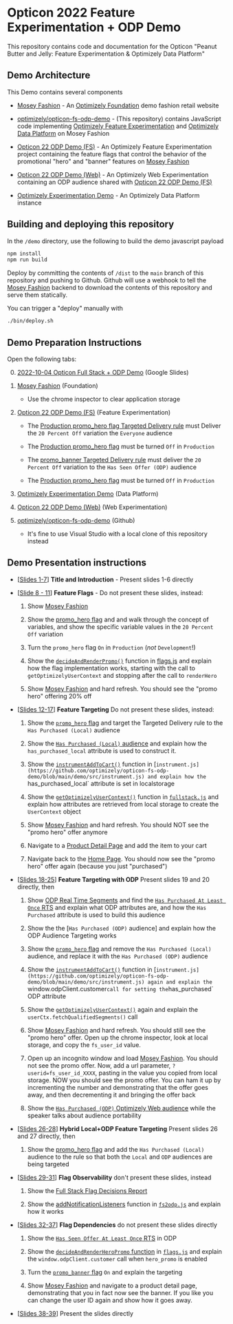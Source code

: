 # Opticon 2022 Feature Experimentation + ODP Demo

This repository contains code and documentation for the Opticon "Peanut Butter and Jelly: Feature Experimentation & Optimizely Data Platform"

## Demo Architecture

This Demo contains several components

- [Mosey Fashion](https://opticon2022.opti-us.com/) - An [Optimizely Foundation](https://docs.developers.optimizely.com/digital-experience-platform/v1.2.0-dxp-cloud-services/docs/optimizely-foundation-demo-sites) demo fashion retail website

- [optimizely/opticon-fs-odp-demo](https://github.com/optimizely/opticon-fs-odp-demo) - (This repository) contains JavaScript code implementing [Optimizely Feature Experimentation](https://www.optimizely.com/products/intelligence/full-stack-experimentation) and [Optimizely Data Platform](https://www.optimizely.com/products/intelligence/data-platform/) on Mosey Fashion

- [Opticon 22 ODP Demo (FS)](https://app.optimizely.com/v2/projects/22139720746/flags/list) - An Optimizely Feature Experimentation project containing the feature flags that control the behavior of the promotional "hero" and "banner" features on [Mosey Fashion](https://opticon2022.opti-us.com/)

- [Opticon 22 ODP Demo (Web)](https://app.optimizely.com/v2/projects/22138931278) - An Optimizely Web Experimentation containing an ODP audience shared with [Opticon 22 ODP Demo (FS)](https://app.optimizely.com/v2/projects/22139720746/flags/list) 

- [Optimizely Experimentation Demo](https://app.zaius.com/app?scope=3221) - An Optimizely Data Platform instance


## Building and deploying this repository

In the `/demo` directory, use the following to build the demo javascript payload

```sh
npm install
npm run build
```

Deploy by committing the contents of `/dist` to the `main` branch of this repository and pushing to Github. Github will use a webhook to tell the [Mosey Fashion](https://opticon2022.opti-us.com/) backend to download the contents of this repository and serve them statically.

You can trigger a "deploy" manually with

```sh
./bin/deploy.sh
```

## Demo Preparation Instructions

Open the following tabs:

0. [2022-10-04 Opticon Full Stack + ODP Demo](https://docs.google.com/presentation/d/1aNc8IxmpDd0aqe6ahfKdOHfIpKHMSEmx4LaHgQxQkgA/edit#slide=id.p) (Google Slides)

1. [Mosey Fashion](https://opticon2022.opti-us.com/) (Foundation)

    - Use the chrome inspector to clear application storage

2. [Opticon 22 ODP Demo (FS)](https://app.optimizely.com/v2/projects/22139720746/flags/list) (Feature Experimentation)
    
    - The [Production promo_hero flag Targeted Delivery rule](https://app.optimizely.com/v2/projects/22139720746/flags/manage/promo_hero/rules/production/edit/promo_hero_targeted_delivery) must Deliver the `20 Percent Off` variation the `Everyone` audience
    
    - The [Production promo_hero flag](https://app.optimizely.com/v2/projects/22139720746/flags/manage/promo_hero/rules/production) must be turned `Off` in `Production` 

    - The [promo_banner Targeted Delivery rule](https://app.optimizely.com/v2/projects/22139720746/flags/manage/promo_banner/rules/production/edit/promo_banner_targeted_delivery) must deliver the `20 Percent Off` variation to the `Has Seen Offer (ODP)` audience

    - The [Production promo_hero flag](https://app.optimizely.com/v2/projects/22139720746/flags/manage/promo_hero/rules/production) must be turned `Off` in `Production`  

3. [Optimizely Experimentation Demo](https://app.zaius.com/app?scope=3221) (Data Platform)

4. [Opticon 22 ODP Demo (Web)](https://app.optimizely.com/v2/projects/22138931278) (Web Experimentation)

5. [optimizely/opticon-fs-odp-demo](https://github.com/optimizely/opticon-fs-odp-demo) (Github)

    - It's fine to use Visual Studio with a local clone of this repository instead


## Demo Presentation instructions

- [[Slides 1-7](https://docs.google.com/presentation/d/1aNc8IxmpDd0aqe6ahfKdOHfIpKHMSEmx4LaHgQxQkgA/edit#slide=id.p)] **Title and Introduction** - Present slides 1-6 directly

- [[Slide 8 - 11](https://docs.google.com/presentation/d/1aNc8IxmpDd0aqe6ahfKdOHfIpKHMSEmx4LaHgQxQkgA/edit#slide=id.g15c4628a615_0_1)] **Feature Flags** - Do not present these slides, instead:
    
    1. Show [Mosey Fashion](https://opticon2022.opti-us.com/)
    
    2. Show the [promo_hero flag](https://app.optimizely.com/v2/projects/22139720746/flags/manage/promo_hero/rules/production) and and walk through the concept of variables, and show the specific variable values in the `20 Percent Off` variation
    
    3. Turn the `promo_hero` flag `On` in `Production` (_not_ `Development`!)
    
    4. Show the [`decideAndRenderPromo()`](https://github.com/optimizely/opticon-fs-odp-demo/blob/f4c136d198c91f56d0ab461923229b0e493ea36d/demo/src/flags.js#L9) function in [flags.js](https://github.com/optimizely/opticon-fs-odp-demo/blob/main/demo/src/flags.js) and explain how the flag implementation works, starting with the call to `getOptimizelyUserContext` and stopping after the call to `renderHero`
    
    5. Show [Mosey Fashion](https://opticon2022.opti-us.com/) and hard refresh. You should see the "promo hero" offering 20% off

- [[Slides 12-17](https://docs.google.com/presentation/d/1aNc8IxmpDd0aqe6ahfKdOHfIpKHMSEmx4LaHgQxQkgA/edit#slide=id.g15c4628a615_0_5)] **Feature Targeting** Do not present these slides, instead:

    1. Show the [`promo_hero` flag](https://app.optimizely.com/v2/projects/22139720746/flags/manage/promo_hero/rules/production) and target the Targeted Delivery rule to the `Has Purchased (Local)` audience

    2. Show the [`Has Purchased (Local)` audience](https://app.optimizely.com/v2/projects/22139720746/audiences/22244770413/#modal) and explain how the `has_purchased_local` attribute is used to construct it.

    3. Show the [`instrumentAddToCart()`](https://github.com/optimizely/opticon-fs-odp-demo/blob/main/demo/src/instrument.js) function in [`instrument.js](https://github.com/optimizely/opticon-fs-odp-demo/blob/main/demo/src/instrument.js) and explain how the `has_purchased_local` attribute is set in localstorage

    4. Show the [`getOptimizelyUserContext()`](https://github.com/optimizely/opticon-fs-odp-demo/blob/f4c136d198c91f56d0ab461923229b0e493ea36d/demo/src/fullstack.js#L27) function in [`fullstack.js`](https://github.com/optimizely/opticon-fs-odp-demo/blob/main/demo/src/fullstack.js) and explain how attributes are retrieved from local storage to create the `UserContext` object

    5. Show [Mosey Fashion](https://opticon2022.opti-us.com/) and hard refresh. You should NOT see the "promo hero" offer anymore

    6. Navigate to a [Product Detail Page](https://opticon2022.opti-us.com/en/fashion/womens/womens-jackets/p-40707713/) and add the item to your cart

    7. Navigate back to the [Home Page](https://opticon2022.opti-us.com/). You should now see the "promo hero" offer again (because you just "purchased")

- [[Slides 18-25](https://docs.google.com/presentation/d/1aNc8IxmpDd0aqe6ahfKdOHfIpKHMSEmx4LaHgQxQkgA/edit#slide=id.g15c4628a615_0_9)] **Feature Targeting with ODP** Present slides 19 and 20 directly, then

    1. Show [ODP Real Time Segments](https://app.zaius.com/app?scope=3221#/realtime_segments) and find the [`Has Purchased At Least Once` RTS](https://app.zaius.com/app?scope=3221#/realtime_segments/view/has_purchased_at_least_once) and explain what ODP attributes are, and how the `Has Purchased` attribute is used to build this audience

    2. Show the the [`Has Purchased (ODP)` audience] and explain how the ODP Audience Targeting works

    3. Show the [`promo_hero` flag](https://app.optimizely.com/v2/projects/22139720746/flags/manage/promo_hero/rules/production/edit/promo_hero_targeted_delivery) and remove the `Has Purchased (Local)` audience, and replace it with the `Has Purchased (ODP)` audience

    4. Show the [`instrumentAddToCart()`](https://github.com/optimizely/opticon-fs-odp-demo/blob/main/demo/src/instrument.js) function in [`instrument.js](https://github.com/optimizely/opticon-fs-odp-demo/blob/main/demo/src/instrument.js) again and explain the `window.odpClient.customer` call for setting the `has_purchased` ODP attribute

    5. Show the [`getOptimizelyUserContext()`](https://github.com/optimizely/opticon-fs-odp-demo/blob/f4c136d198c91f56d0ab461923229b0e493ea36d/demo/src/fullstack.js#L27) again and explain the `userCtx.fetchQualifiedSegments()` call

    6. Show [Mosey Fashion](https://opticon2022.opti-us.com/) and hard refresh. You should still see the "promo hero" offer. Open up the chrome inspector, look at local storage, and copy the `fs_user_id` value.

    7. Open up an incognito window and load [Mosey Fashion](https://opticon2022.opti-us.com/). You should not see the promo offer. Now, add a url parameter, `?userid=fs_user_id_XXXX`, pasting in the value you copied from local storage. NOW you should see the promo offer. You can ham it up by incrementing the number and demonstrating that the offer goes away, and then decrementing it and bringing the offer back

    8. Show the [`Has Purchased (ODP)` Optimizely Web audience](https://app.optimizely.com/v2/projects/22138931278/audiences/22256680135/#modal) while the speaker talks about audience portability

- [[Slides 26-28](https://docs.google.com/presentation/d/1aNc8IxmpDd0aqe6ahfKdOHfIpKHMSEmx4LaHgQxQkgA/edit#slide=id.g15d2517a75e_0_14)] **Hybrid Local+ODP Feature Targeting** Present slides 26 and 27 directly, then

    1. Show the [promo_hero flag](https://app.optimizely.com/v2/projects/22139720746/flags/manage/promo_hero/rules/production) and add the `Has Purchased (Local)` audience to the rule so that both the `Local` and `ODP` audiences are being targeted

- [[Slides 29-31](https://docs.google.com/presentation/d/1aNc8IxmpDd0aqe6ahfKdOHfIpKHMSEmx4LaHgQxQkgA/edit#slide=id.g15d2517a75e_0_10)] **Flag Observability** don't present these slides, instead

    1. Show the [Full Stack Flag Decisions Report](https://app.zaius.com/app?scope=3221#/reports/show?id=21224&activeTab=rocket_table&interval=hr&start=start_of_today&end=end_of_today&compareActive=false&metric=all_the_things&metricFields=%5B%22customer.customer_id%22%5D&expression=-1&dimensions=%5B%22ts%22%2C%22vdl_action%22%2C%22_fs_flag_enabled%22%2C%22_fs_flag_key%22%2C%22_fs_variables%22%2C%22_fs_variation_key%22%2C%22_event_fs_user_id%22%5D&rtRowStart=1&rtRowCount=100&rtSortColumn=0&rtSortAsc=0&rtFilters=%5B-1%5D&rtMetrics=%5B%5B%22count%22%5D%5D&rtFormats=%5B0%5D&rtNames=%5B%22All%20Events%22%5D&filters=%5B%5B%22vdl_action%22%2C%5B%22decision%22%5D%2C%22%3D%22%5D%5D)

    2. Show the [addNotificationListeners](https://github.com/optimizely/opticon-fs-odp-demo/blob/9117b050a8b8a6fed550a210c853e31aff68ec50/demo/src/fs2odp.js#L43) function in [`fs2odp.js`](https://github.com/optimizely/opticon-fs-odp-demo/blob/main/demo/src/fs2odp.js) and explain how it works 

- [[Slides 32-37](https://docs.google.com/presentation/d/1aNc8IxmpDd0aqe6ahfKdOHfIpKHMSEmx4LaHgQxQkgA/edit#slide=id.g15f3c9ce077_0_84)] **Flag Dependencies** do not present these slides directly

    1. Show the [`Has Seen Offer At Least Once` RTS](https://app.zaius.com/app?scope=3221#/realtime_segments/view/has_seen_offer_at_least_once) in ODP

    2. Show the [`decideAndRenderHeroPromo` function](https://github.com/optimizely/opticon-fs-odp-demo/blob/9117b050a8b8a6fed550a210c853e31aff68ec50/demo/src/flags.js#L9) in [`flags.js`](https://github.com/optimizely/opticon-fs-odp-demo/blob/main/demo/src/flags.js) and explain the `window.odpClient.customer` call when `hero_promo` is enabled

    3. Turn the [`promo_banner` flag](https://app.optimizely.com/v2/projects/22139720746/flags/manage/promo_banner/rules/production/edit/promo_banner_targeted_delivery) `On` and explain the targeting

    4. Show [Mosey Fashion](https://opticon2022.opti-us.com/) and navigate to a product detail page, demonstrating that you in fact now see the banner. If you like you can change the user ID again and show how it goes away.

- [[Slides 38-39](https://docs.google.com/presentation/d/1aNc8IxmpDd0aqe6ahfKdOHfIpKHMSEmx4LaHgQxQkgA/edit#slide=id.g15f3c9ce077_0_94)] Present the slides directly


    